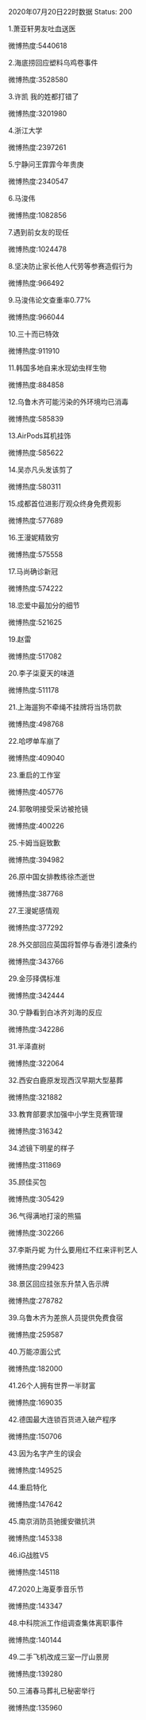 2020年07月20日22时数据
Status: 200

1.萧亚轩男友吐血送医

微博热度:5440618

2.海底捞回应塑料乌鸡卷事件

微博热度:3528580

3.许凯 我的姓都打错了

微博热度:3201980

4.浙江大学

微博热度:2397261

5.宁静问王霏霏今年贵庚

微博热度:2340547

6.马浚伟

微博热度:1082856

7.遇到前女友的现任

微博热度:1024478

8.坚决防止家长他人代劳等参赛造假行为

微博热度:966492

9.马浚伟论文查重率0.77%

微博热度:966044

10.三十而已特效

微博热度:911910

11.韩国多地自来水现幼虫样生物

微博热度:884858

12.乌鲁木齐可能污染的外环境均已消毒

微博热度:585839

13.AirPods耳机挂饰

微博热度:585622

14.吴亦凡头发该剪了

微博热度:580311

15.成都首位进影厅观众终身免费观影

微博热度:577689

16.王漫妮精致穷

微博热度:575558

17.马尚确诊新冠

微博热度:574222

18.恋爱中最加分的细节

微博热度:521625

19.赵雷

微博热度:517082

20.李子柒夏天的味道

微博热度:511178

21.上海遛狗不牵绳不挂牌将当场罚款

微博热度:498768

22.哈啰单车崩了

微博热度:409040

23.重启的工作室

微博热度:405776

24.郭敬明接受采访被抢镜

微博热度:400226

25.卡姆当庭致歉

微博热度:394982

26.原中国女排教练徐杰逝世

微博热度:387768

27.王漫妮感情观

微博热度:377292

28.外交部回应英国将暂停与香港引渡条约

微博热度:343766

29.金莎择偶标准

微博热度:342444

30.宁静看到白冰齐刘海的反应

微博热度:342286

31.半泽直树

微博热度:322064

32.西安白鹿原发现西汉早期大型墓葬

微博热度:321882

33.教育部要求加强中小学生竞赛管理

微博热度:316342

34.滤镜下明星的样子

微博热度:311869

35.顾佳买包

微博热度:305429

36.气得满地打滚的熊猫

微博热度:302266

37.李斯丹妮 为什么要用红不红来评判艺人

微博热度:299423

38.景区回应挂张东升禁入告示牌

微博热度:278782

39.乌鲁木齐为差旅人员提供免费食宿

微博热度:259587

40.万能凉面公式

微博热度:182000

41.26个人拥有世界一半财富

微博热度:169035

42.德国最大连锁百货进入破产程序

微博热度:150706

43.因为名字产生的误会

微博热度:149525

44.重启特化

微博热度:147642

45.南京消防员驰援安徽抗洪

微博热度:145338

46.iG战胜V5

微博热度:145118

47.2020上海夏季音乐节

微博热度:143347

48.中科院派工作组调查集体离职事件

微博热度:140144

49.二手飞机改成三室一厅山景房

微博热度:139280

50.三浦春马葬礼已秘密举行

微博热度:135960


